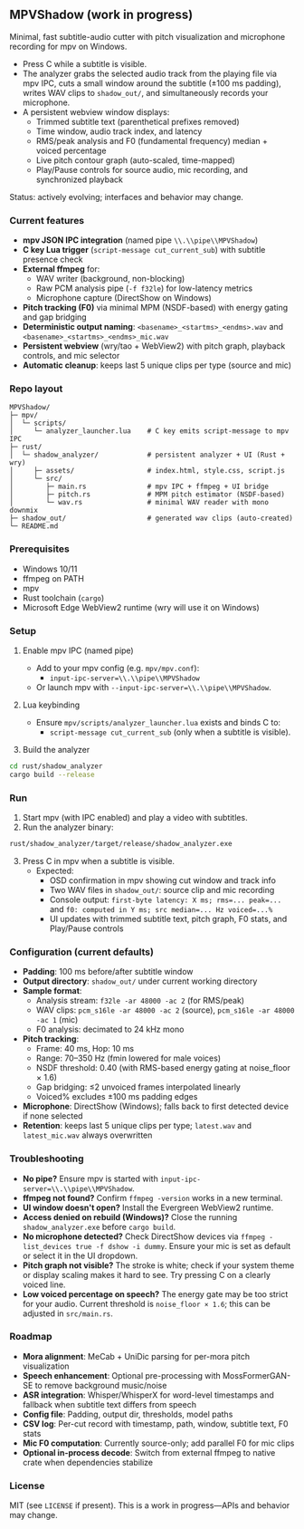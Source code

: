 ## MPVShadow (work in progress)

Minimal, fast subtitle-audio cutter with pitch visualization and microphone recording for mpv on Windows.

- Press C while a subtitle is visible.
- The analyzer grabs the selected audio track from the playing file via mpv IPC, cuts a small window around the subtitle (±100 ms padding), writes WAV clips to `shadow_out/`, and simultaneously records your microphone.
- A persistent webview window displays:
  - Trimmed subtitle text (parenthetical prefixes removed)
  - Time window, audio track index, and latency
  - RMS/peak analysis and F0 (fundamental frequency) median + voiced percentage
  - Live pitch contour graph (auto-scaled, time-mapped)
  - Play/Pause controls for source audio, mic recording, and synchronized playback

Status: actively evolving; interfaces and behavior may change.

### Current features
- **mpv JSON IPC integration** (named pipe `\\.\\pipe\\MPVShadow`)
- **C key Lua trigger** (`script-message cut_current_sub`) with subtitle presence check
- **External ffmpeg** for:
  - WAV writer (background, non-blocking)
  - Raw PCM analysis pipe (`-f f32le`) for low-latency metrics
  - Microphone capture (DirectShow on Windows)
- **Pitch tracking (F0)** via minimal MPM (NSDF-based) with energy gating and gap bridging
- **Deterministic output naming**: `<basename>_<startms>_<endms>.wav` and `<basename>_<startms>_<endms>_mic.wav`
- **Persistent webview** (wry/tao + WebView2) with pitch graph, playback controls, and mic selector
- **Automatic cleanup**: keeps last 5 unique clips per type (source and mic)

### Repo layout
```
MPVShadow/
├─ mpv/
│  └─ scripts/
│     └─ analyzer_launcher.lua    # C key emits script-message to mpv IPC
├─ rust/
│  └─ shadow_analyzer/            # persistent analyzer + UI (Rust + wry)
│     ├─ assets/                  # index.html, style.css, script.js
│     └─ src/
│        ├─ main.rs               # mpv IPC + ffmpeg + UI bridge
│        ├─ pitch.rs              # MPM pitch estimator (NSDF-based)
│        └─ wav.rs                # minimal WAV reader with mono downmix
├─ shadow_out/                    # generated wav clips (auto-created)
└─ README.md
```

### Prerequisites
- Windows 10/11
- ffmpeg on PATH
- mpv
- Rust toolchain (`cargo`)
- Microsoft Edge WebView2 runtime (wry will use it on Windows)

### Setup
1) Enable mpv IPC (named pipe)
   - Add to your mpv config (e.g. `mpv/mpv.conf`):
     - `input-ipc-server=\\.\\pipe\\MPVShadow`
   - Or launch mpv with `--input-ipc-server=\\.\\pipe\\MPVShadow`.

2) Lua keybinding
   - Ensure `mpv/scripts/analyzer_launcher.lua` exists and binds C to:
     - `script-message cut_current_sub` (only when a subtitle is visible).

3) Build the analyzer
```bash
cd rust/shadow_analyzer
cargo build --release
```

### Run
1) Start mpv (with IPC enabled) and play a video with subtitles.
2) Run the analyzer binary:
```bash
rust/shadow_analyzer/target/release/shadow_analyzer.exe
```
3) Press C in mpv when a subtitle is visible.
   - Expected: 
     - OSD confirmation in mpv showing cut window and track info
     - Two WAV files in `shadow_out/`: source clip and mic recording
     - Console output: `first-byte latency: X ms; rms=... peak=...` and `f0: computed in Y ms; src median=... Hz voiced=...%`
     - UI updates with trimmed subtitle text, pitch graph, F0 stats, and Play/Pause controls

### Configuration (current defaults)
- **Padding**: 100 ms before/after subtitle window
- **Output directory**: `shadow_out/` under current working directory
- **Sample format**: 
  - Analysis stream: `f32le -ar 48000 -ac 2` (for RMS/peak)
  - WAV clips: `pcm_s16le -ar 48000 -ac 2` (source), `pcm_s16le -ar 48000 -ac 1` (mic)
  - F0 analysis: decimated to 24 kHz mono
- **Pitch tracking**:
  - Frame: 40 ms, Hop: 10 ms
  - Range: 70–350 Hz (fmin lowered for male voices)
  - NSDF threshold: 0.40 (with RMS-based energy gating at noise_floor × 1.6)
  - Gap bridging: ≤2 unvoiced frames interpolated linearly
  - Voiced% excludes ±100 ms padding edges
- **Microphone**: DirectShow (Windows); falls back to first detected device if none selected
- **Retention**: keeps last 5 unique clips per type; `latest.wav` and `latest_mic.wav` always overwritten

### Troubleshooting
- **No pipe?** Ensure mpv is started with `input-ipc-server=\\.\\pipe\\MPVShadow`.
- **ffmpeg not found?** Confirm `ffmpeg -version` works in a new terminal.
- **UI window doesn't open?** Install the Evergreen WebView2 runtime.
- **Access denied on rebuild (Windows)?** Close the running `shadow_analyzer.exe` before `cargo build`.
- **No microphone detected?** Check DirectShow devices via `ffmpeg -list_devices true -f dshow -i dummy`. Ensure your mic is set as default or select it in the UI dropdown.
- **Pitch graph not visible?** The stroke is white; check if your system theme or display scaling makes it hard to see. Try pressing C on a clearly voiced line.
- **Low voiced percentage on speech?** The energy gate may be too strict for your audio. Current threshold is `noise_floor × 1.6`; this can be adjusted in `src/main.rs`.

### Roadmap
- **Mora alignment**: MeCab + UniDic parsing for per-mora pitch visualization
- **Speech enhancement**: Optional pre-processing with MossFormerGAN-SE to remove background music/noise
- **ASR integration**: Whisper/WhisperX for word-level timestamps and fallback when subtitle text differs from speech
- **Config file**: Padding, output dir, thresholds, model paths
- **CSV log**: Per-cut record with timestamp, path, window, subtitle text, F0 stats
- **Mic F0 computation**: Currently source-only; add parallel F0 for mic clips
- **Optional in-process decode**: Switch from external ffmpeg to native crate when dependencies stabilize

### License
MIT (see `LICENSE` if present). This is a work in progress—APIs and behavior may change.

